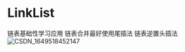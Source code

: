 # LinkList
链表基础性学习应用
链表合并最好使用尾插法
链表逆置头插法![CSDN_1649518452147](https://user-images.githubusercontent.com/103052942/162580886-1dedeb07-1605-4d24-9286-bef84a526d48.jpg)
